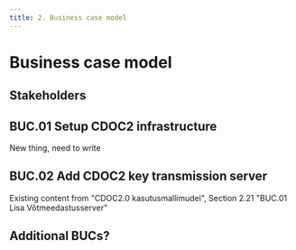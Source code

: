```yaml
---
title: 2. Business case model
---
```


# Business case model

## Stakeholders

## BUC.01 Setup CDOC2 infrastructure

New thing, need to write

## BUC.02 Add CDOC2 key transmission server

Existing content from "CDOC2.0 kasutusmallimudel", Section 2.21 "BUC.01 Lisa Võtmeedastusserver"

## Additional BUCs?
